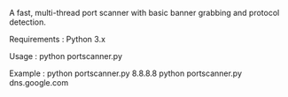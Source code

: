 A fast, multi-thread port scanner with basic banner grabbing and protocol detection.

Requirements :
Python 3.x

Usage :
python portscanner.py <target>

Example :
python portscanner.py 8.8.8.8
python portscanner.py dns.google.com